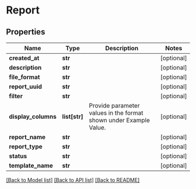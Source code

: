 # Report

## Properties
Name | Type | Description | Notes
------------ | ------------- | ------------- | -------------
**created_at** | **str** |  | [optional] 
**description** | **str** |  | [optional] 
**file_format** | **str** |  | [optional] 
**report_uuid** | **str** |  | [optional] 
**filter** | **str** |  | [optional] 
**display_columns** | **list[str]** | Provide parameter values in the format shown under Example Value. | [optional] 
**report_name** | **str** |  | [optional] 
**report_type** | **str** |  | [optional] 
**status** | **str** |  | [optional] 
**template_name** | **str** |  | [optional] 

[[Back to Model list]](../README.md#documentation-for-models) [[Back to API list]](../README.md#documentation-for-api-endpoints) [[Back to README]](../README.md)

